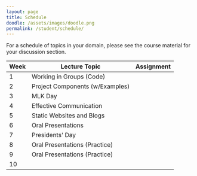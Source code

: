 ```yaml
---
layout: page
title: Schedule
doodle: /assets/images/doodle.png
permalink: /student/schedule/
---
```


For a schedule of topics in your domain, please see the course
material for your discussion section.

|Week|Lecture Topic|Assignment|
|---|---|---|
|1|Working in Groups (Code)||
|2|Project Components (w/Examples)||
|3|MLK Day||
|4|Effective Communication||
|5|Static Websites and Blogs||
|6|Oral Presentations||
|7|Presidents' Day||
|8|Oral Presentations (Practice)||
|9|Oral Presentations (Practice)||
|10|||
